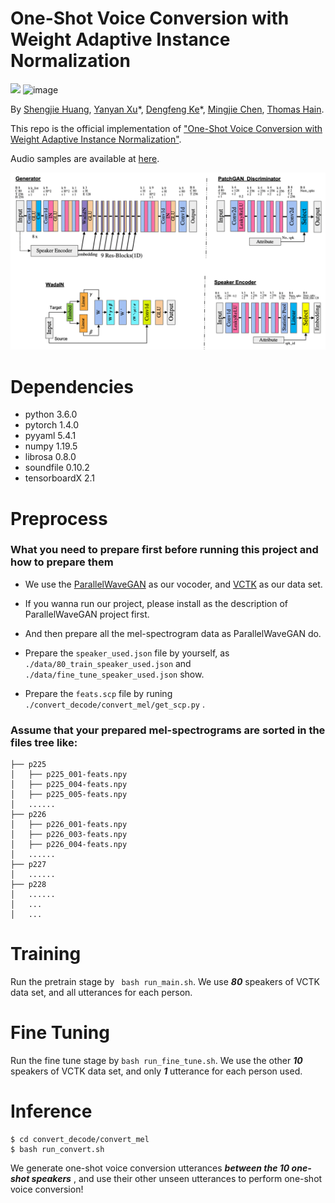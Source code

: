 # One-Shot Voice Conversion with Weight Adaptive Instance Normalization

![](https://img.shields.io/badge/license-GPL(>=2)-blue.svg)
![image](https://img.shields.io/badge/python-3.6-orange.svg)


By [Shengjie Huang](), [Yanyan Xu]()\*, [Dengfeng Ke]()\*, [Mingjie Chen](), [Thomas Hain]().

This repo is the official implementation of ["One-Shot Voice Conversion with Weight Adaptive Instance Normalization"](). 

Audio samples are available at [here](https://one-shot-voice-conversion-with-wadain.github.io/demo/).

![](./pic/whole-model.png)




# Dependencies

- python 3.6.0
- pytorch 1.4.0
- pyyaml 5.4.1
- numpy 1.19.5
- librosa 0.8.0
- soundfile 0.10.2 
- tensorboardX 2.1



# Preprocess

### What you need to prepare first before running this project and how to prepare them

* We use the [ParallelWaveGAN](https://github.com/kan-bayashi/ParallelWaveGAN) as our vocoder, and [VCTK](https://datashare.ed.ac.uk/handle/10283/2651) as our data set.

* If you wanna run our project, please install as the description of ParallelWaveGAN project first.

* And then prepare all the mel-spectrogram data as ParallelWaveGAN do.

* Prepare the ```speaker_used.json``` file by yourself, as ```./data/80_train_speaker_used.json``` and ```./data/fine_tune_speaker_used.json``` show.

* Prepare the ```feats.scp``` file by runing ```./convert_decode/convert_mel/get_scp.py``` .


### Assume that your prepared mel-spectrograms are sorted in the files tree like:
```
├── p225
│   ├── p225_001-feats.npy
│   ├── p225_004-feats.npy
│   ├── p225_005-feats.npy
│   ......
├── p226
│   ├── p226_001-feats.npy
│   ├── p226_003-feats.npy
│   ├── p226_004-feats.npy
│   ......
├── p227
│   ......
├── p228
│   ......
│   ...
│   ...

```



# Training

Run the pretrain stage by ``` bash run_main.sh```. We use ***80*** speakers of VCTK data set, and all utterances for each person.


# Fine Tuning
Run the fine tune stage by ```bash run_fine_tune.sh```. We use the other ***10*** speakers of VCTK data set, and only ***1*** utterance for each person used.

# Inference
```
$ cd convert_decode/convert_mel
$ bash run_convert.sh
```

We generate one-shot voice conversion utterances  ***between the 10 one-shot speakers*** , and use their other unseen utterances to perform one-shot voice conversion!







